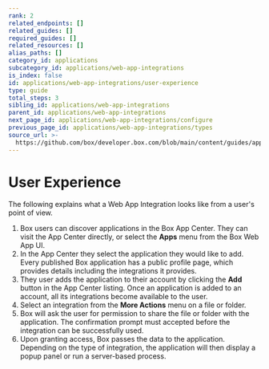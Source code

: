 ```yaml
---
rank: 2
related_endpoints: []
related_guides: []
required_guides: []
related_resources: []
alias_paths: []
category_id: applications
subcategory_id: applications/web-app-integrations
is_index: false
id: applications/web-app-integrations/user-experience
type: guide
total_steps: 3
sibling_id: applications/web-app-integrations
parent_id: applications/web-app-integrations
next_page_id: applications/web-app-integrations/configure
previous_page_id: applications/web-app-integrations/types
source_url: >-
  https://github.com/box/developer.box.com/blob/main/content/guides/applications/web-app-integrations/user-experience.md
---
```

# User Experience

The following explains what a Web App Integration looks like from a user's point
of view.

1. Box users can discover applications in the Box App Center. They can visit
the App Center directly, or select the **Apps** menu from the Box Web App UI.
2. In the App Center they select the application they would like to add. Every
published Box application has a public profile page, which provides details
including the integrations it provides.
3. They user adds the application to their account by clicking the **Add**
button in the App Center listing. Once an application is added to an
account, all its integrations become available to the user.
4. Select an integration from the **More Actions** menu on a file or folder.
5. Box will ask the user for permission to share the file or folder with the
application. The confirmation prompt must accepted before the integration can
be successfully used.
6. Upon granting access, Box passes the data to the application. Depending on
the type of integration, the application will then display a popup panel or
run a server-based process.